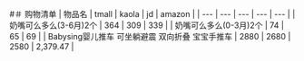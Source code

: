 #＃ 购物清单
| 物品名 | tmall | kaola | jd | amazon |
| --- | --- | --- | --- | --- |
| 奶嘴可么多么(3-6月)2个 | 364 | 309 | 339 |
| 奶嘴可么多么(0-3月)2个 | 74 | 65 | 69 |
| Babysing婴儿推车 可坐躺避震 双向折叠 宝宝手推车 | 2880 | 2680 | 2580 | 2,379.47 |